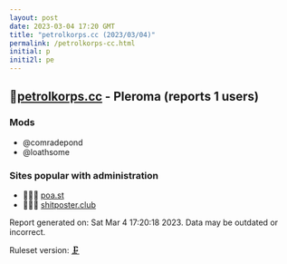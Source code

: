 ```yaml
---
layout: post
date: 2023-03-04 17:20 GMT
title: "petrolkorps.cc (2023/03/04)"
permalink: /petrolkorps-cc.html
initial: p
initi2l: pe
---
```


## 🦝[petrolkorps.cc](https://petrolkorps.cc) - Pleroma (reports 1 users)

### Mods
 * @comradepond
 * @loathsome

### Sites popular with administration

* 🦝🧸💉 [poa.st](/poa-st.html)
* 🦝🧸💉 [shitposter.club](/shitposter-club.html)

Report generated on: Sat Mar  4 17:20:18 2023. Data may be outdated or incorrect.

Ruleset version: [🗜](/version-clamp)
